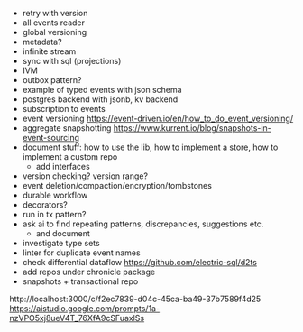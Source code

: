 - retry with version
- all events reader
- global versioning
- metadata?
- infinite stream
- sync with sql (projections)
- IVM
- outbox pattern?
- example of typed events with json schema
- postgres backend with jsonb, kv backend
- subscription to events
- event versioning https://event-driven.io/en/how_to_do_event_versioning/
- aggregate snapshotting https://www.kurrent.io/blog/snapshots-in-event-sourcing
- document stuff: how to use the lib, how to implement a store, how to implement a custom repo
  - add interfaces
- version checking? version range?
- event deletion/compaction/encryption/tombstones
- durable workflow
- decorators?
- run in tx pattern?
- ask ai to find repeating patterns, discrepancies, suggestions etc.
  - and document
- investigate type sets
- linter for duplicate event names
- check differential dataflow https://github.com/electric-sql/d2ts
- add repos under chronicle package
- snapshots + transactional repo

http://localhost:3000/c/f2ec7839-d04c-45ca-ba49-37b7589f4d25
https://aistudio.google.com/prompts/1a-nzVPO5xj8ueV4T_76XfA9cSFuaxlSs